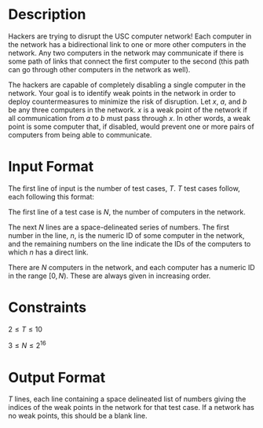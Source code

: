# Description

Hackers are trying to disrupt the USC computer network! Each computer in the network has a bidirectional link to one or more other computers in the network. Any two computers in the network may communicate if there is some path of links that connect the first computer to the second (this path can go through other computers in the network as well).

The hackers are capable of completely disabling a single computer in the network. Your goal is to identify weak points in the network in order to deploy countermeasures to minimize the risk of disruption. Let $x$, $a$, and $b$ be any three computers in the network. $x$ is a weak point of the network if all communication from $a$ to $b$ must pass through $x$. In other words, a weak point is some computer that, if disabled, would prevent one or more pairs of computers from being able to communicate.

# Input Format

The first line of input is the number of test cases, $T$.
$T$ test cases follow, each following this format:

The first line of a test case is $N$, the number of computers in the network.

The next $N$ lines are a space-delineated series of numbers. The first number in the line, $n$, is the numeric ID of some computer in the network, and the remaining numbers on the line indicate the IDs of the computers to which $n$ has a direct link.

There are $N$ computers in the network, and each computer has a numeric ID in the range $[0, N)$. These are always given in increasing order.

# Constraints

$2 \leq T \leq 10$

$3 \leq N \leq 2^{16}$

# Output Format

$T$ lines, each line containing a space delineated list of numbers giving the indices of the weak points in the network for that test case. If a network has no weak points, this should be a blank line.

